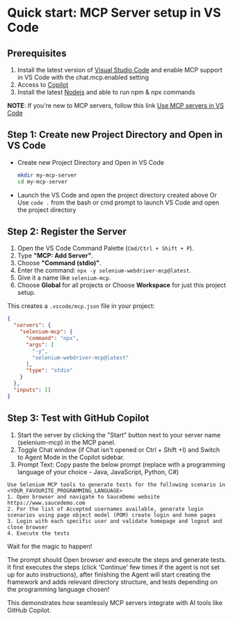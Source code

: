 # Quick start: MCP Server setup in VS Code

## Prerequisites

1. Install the latest version of [Visual Studio Code](https://code.visualstudio.com/download) and enable MCP support in VS Code with the chat.mcp.enabled setting
2. Access to [Copilot](https://code.visualstudio.com/docs/copilot/setup)
3. Install the latest [Nodejs](https://nodejs.org/en/download/) and able to run npm & npx commands

**NOTE**: If you're new to MCP servers, follow this link [Use MCP servers in VS Code](https://code.visualstudio.com/docs/copilot/chat/mcp-servers)

## Step 1: Create new Project Directory and Open in VS Code

- Create new Project Directory and Open in VS Code

  ```bash
  mkdir my-mcp-server
  cd my-mcp-server
  ```

- Launch the VS Code and open the project directory created above Or
Use `code .` from the bash or cmd prompt to launch VS Code and open the project directory

## Step 2: Register the Server

1. Open the VS Code Command Palette (`Cmd/Ctrl + Shift + P`).
2. Type **"MCP: Add Server"**.
3. Choose **"Command (stdio)"**.
4. Enter the command: `npx -y selenium-webdriver-mcp@latest`.
5. Give it a name like `selenium-mcp`.
6. Choose **Global** for all projects or Choose **Workspace** for just this project setup.

This creates a `.vscode/mcp.json` file in your project:

```json
{
  "servers": {
    "selenium-mcp": {
      "command": "npx",
      "args": [
        "-y",
        "selenium-webdriver-mcp@latest"
      ],
      "type": "stdio"
    }
  },
  "inputs": []
}

```

## Step 3: Test with GitHub Copilot

1. Start the server by clicking the "Start" button next to your server name (selenium-mcp) in the MCP panel.
2. Toggle Chat window (if Chat isn't opened or Ctrl + Shift +I) and Switch to Agent Mode in the Copilot sidebar.
3. Prompt Text: Copy paste the below prompt (replace with a programming language of your choice - Java, JavaScript, Python, C#)

```text
Use Selenium MCP tools to generate tests for the following scenario in <YOUR_FAVOURITE_PROGRAMMING_LANGUAGE>
1. Open browser and navigate to SauceDemo website https://www.saucedemo.com
2. For the list of Accepted usernames available, generate login scenarios using page object model (POM) create login and home pages
3. Login with each specific user and validate homepage and logout and close browser
4. Execute the tests
```

Wait for the magic to happen!

The prompt should Open browser and execute the steps and generate tests. It first executes the steps (click 'Continue' few times if the agent is not set up for auto instructions), after finishing the Agent will start creating the framework and adds relevant directory structure, and tests depending on the programming language chosen!

This demonstrates how seamlessly MCP servers integrate with AI tools like GitHub Copilot.

